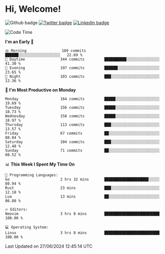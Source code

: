   # Hi, Welcome!
  ![Github badge](https://img.shields.io/github/followers/kraken-afk.svg?style=social&label=Follow&maxAge=2592000)
  [![Twitter badge](https://img.shields.io/badge/-Twitter-00acee?style=flat-square&logo=Twitter&logoColor=white)](https://twitter.com/trshppl)
  [![Linkedin badge](https://img.shields.io/badge/LinkedIn-0077B5?style=flat-square&logo=linkedin&logoColor=white)](https://www.linkedin.com/in/noveanrer)
<!--START_SECTION:waka-->
![Code Time](http://img.shields.io/badge/Code%20Time-234%20hrs%2055%20mins-blue)

**I'm an Early 🐤** 

```text
🌞 Morning                189 commits         ██████░░░░░░░░░░░░░░░░░░░   22.69 % 
🌆 Daytime                344 commits         ██████████░░░░░░░░░░░░░░░   41.30 % 
🌃 Evening                197 commits         ██████░░░░░░░░░░░░░░░░░░░   23.65 % 
🌙 Night                  103 commits         ███░░░░░░░░░░░░░░░░░░░░░░   12.36 % 
```
📅 **I'm Most Productive on Monday** 

```text
Monday                   164 commits         █████░░░░░░░░░░░░░░░░░░░░   19.69 % 
Tuesday                  156 commits         █████░░░░░░░░░░░░░░░░░░░░   18.73 % 
Wednesday                158 commits         █████░░░░░░░░░░░░░░░░░░░░   18.97 % 
Thursday                 113 commits         ███░░░░░░░░░░░░░░░░░░░░░░   13.57 % 
Friday                   67 commits          ██░░░░░░░░░░░░░░░░░░░░░░░   08.04 % 
Saturday                 104 commits         ███░░░░░░░░░░░░░░░░░░░░░░   12.48 % 
Sunday                   71 commits          ██░░░░░░░░░░░░░░░░░░░░░░░   08.52 % 
```


📊 **This Week I Spent My Time On** 

```text
💬 Programming Languages: 
Go                       2 hrs 32 mins       ████████████████████░░░░░   80.94 % 
Rust                     23 mins             ███░░░░░░░░░░░░░░░░░░░░░░   12.18 % 
Lua                      13 mins             ██░░░░░░░░░░░░░░░░░░░░░░░   06.88 % 

🔥 Editors: 
Neovim                   3 hrs 8 mins        █████████████████████████   100.00 % 

💻 Operating System: 
Linux                    3 hrs 8 mins        █████████████████████████   100.00 % 
```


 Last Updated on 27/06/2024 12:45:14 UTC
<!--END_SECTION:waka-->